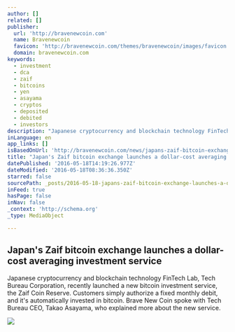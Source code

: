 ```yaml
---
author: []
related: []
publisher:
  url: 'http://bravenewcoin.com'
  name: Bravenewcoin
  favicon: 'http://bravenewcoin.com/themes/bravenewcoin/images/favicon.ico'
  domain: bravenewcoin.com
keywords:
  - investment
  - dca
  - zaif
  - bitcoins
  - yen
  - asayama
  - cryptos
  - deposited
  - debited
  - investors
description: "Japanese cryptocurrency and blockchain technology FinTech Lab, Tech Bureau Corporation, recently launched a new bitcoin investment service, the Zaif Coin Reserve. Customers simply authorize a fixed monthly debit, and it's automatically invested in bitcoin. Brave New Coin spoke with Tech Bureau CEO, Takao Asayama, who explained more about the new service."
inLanguage: en
app_links: []
isBasedOnUrl: 'http://bravenewcoin.com/news/japans-zaif-bitcoin-exchange-launches-a-dollar-cost-averaging-investment-service/'
title: "Japan's Zaif bitcoin exchange launches a dollar-cost averaging investment service"
datePublished: '2016-05-18T14:19:26.977Z'
dateModified: '2016-05-18T08:36:36.350Z'
starred: false
sourcePath: _posts/2016-05-18-japans-zaif-bitcoin-exchange-launches-a-dollar-cost-averagi.md
inFeed: true
hasPage: false
inNav: false
_context: 'http://schema.org'
_type: MediaObject

---
```

<article style=""><h1>Japan's Zaif bitcoin exchange launches a dollar-cost averaging investment service</h1><p>Japanese cryptocurrency and blockchain technology FinTech Lab, Tech Bureau Corporation, recently launched a new bitcoin investment service, the Zaif Coin Reserve. Customers simply authorize a fixed monthly debit, and it's automatically invested in bitcoin. Brave New Coin spoke with Tech Bureau CEO, Takao Asayama, who explained more about the new service.</p><img src="http://bravenewcoin.com/assets/Uploads/_resampled/CroppedImage400400-Zaif-Cover.jpg" /></article>
